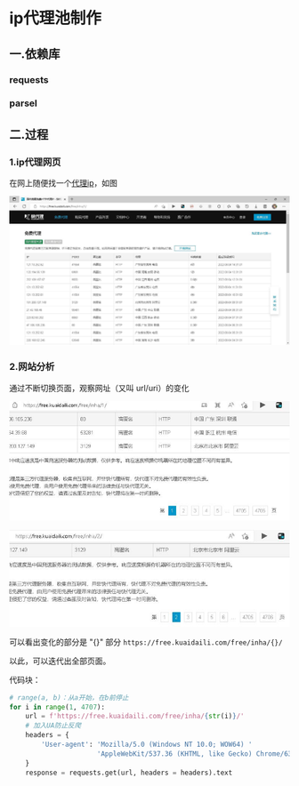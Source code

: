 # ip代理池制作

## 一.依赖库

### requests

### parsel



## 二.过程

### 1.ip代理网页

在网上随便找一个[代理ip](https://free.kuaidaili.com/free/inha/1/)，如图

![快代理ip](img/1.jpg)

### 2.网站分析

通过不断切换页面，观察网址（又叫 url/uri）的变化

![](img/2.jpg)

![](img/3.jpg)

可以看出变化的部分是 "{}" 部分 `https://free.kuaidaili.com/free/inha/{}/`

以此，可以迭代出全部页面。

代码块：

```python
# range(a, b)：从a开始，在b前停止
for i in range(1, 4707):
    url = f'https://free.kuaidaili.com/free/inha/{str(i)}/'
    # 加入UA防止反爬
    headers = {
        'User-agent': 'Mozilla/5.0 (Windows NT 10.0; WOW64) '
                      'AppleWebKit/537.36 (KHTML, like Gecko) Chrome/63.0.3239.132 Safari/537.36'
    }
    response = requests.get(url, headers = headers).text
```


